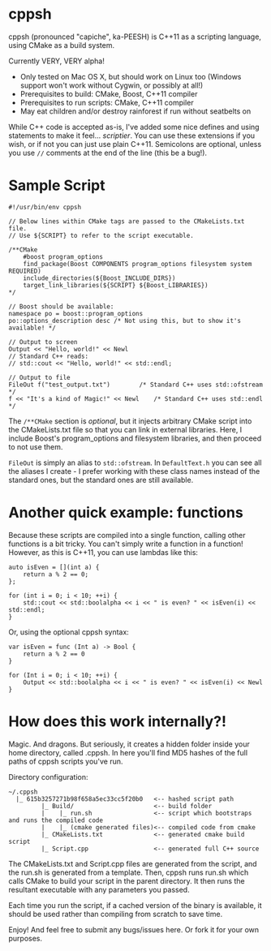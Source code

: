 cppsh
=====

cppsh (pronounced "capiche", ka-PEESH) is C++11 as a scripting language, using CMake as a build system.

Currently VERY, VERY alpha!
* Only tested on Mac OS X, but should work on Linux too (Windows support won't work without Cygwin, or possibly at all!)
* Prerequisites to build: CMake, Boost, C++11 compiler
* Prerequisites to run scripts: CMake, C++11 compiler
* May eat children and/or destroy rainforest if run without seatbelts on

While C++ code is accepted as-is, I've added some nice defines and using statements to make it feel...
*scriptier*. You can use these extensions if you wish, or if not you can just use plain C++11. Semicolons are optional, unless you use `//` comments at the end of the line (this be a bug!).

Sample Script
=============

```
#!/usr/bin/env cppsh

// Below lines within CMake tags are passed to the CMakeLists.txt file.
// Use ${SCRIPT} to refer to the script executable.

/**CMake
	#boost program_options
	find_package(Boost COMPONENTS program_options filesystem system REQUIRED)
	include_directories(${Boost_INCLUDE_DIRS})
	target_link_libraries(${SCRIPT} ${Boost_LIBRARIES})	
*/

// Boost should be available:
namespace po = boost::program_options
po::options_description desc /* Not using this, but to show it's available! */

// Output to screen
Output << "Hello, world!" << Newl
// Standard C++ reads:
// std::cout << "Hello, world!" << std::endl;

// Output to file
FileOut f("test_output.txt") 		/* Standard C++ uses std::ofstream 	*/
f << "It's a kind of Magic!" << Newl 	/* Standard C++ uses std::endl 		*/
```

The `/**CMake` section is *optional*, but it injects arbitrary CMake script into the CMakeLists.txt file so that you can link in external libraries. Here, I include Boost's program_options and filesystem libraries, and then proceed to not use them.

`FileOut` is simply an alias to `std::ofstream`. In `DefaultText.h` you can see all the aliases I create - I prefer working with these class names instead of the standard ones, but the standard ones are still available. 

Another quick example: functions
================================

Because these scripts are compiled into a single function, calling other functions is a bit tricky. You can't simply write a function in a function! However, as this is C++11, you can use lambdas like this:

```
auto isEven = [](int a) {
	return a % 2 == 0;
};

for (int i = 0; i < 10; ++i) {
	std::cout << std::boolalpha << i << " is even? " << isEven(i) << std::endl;
}
```

Or, using the optional cppsh syntax:

```
var isEven = func (Int a) -> Bool {
	return a % 2 == 0
}

for (Int i = 0; i < 10; ++i) {
	Output << std::boolalpha << i << " is even? " << isEven(i) << Newl
}
```

How does this work internally?!
===============================

Magic. And dragons. But seriously, it creates a hidden folder inside your home directory, called .cppsh. In here you'll find MD5 hashes of the full paths of cppsh scripts you've run.

Directory configuration:
```
~/.cppsh
  |_ 615b3257271b98f658a5ec33cc5f20b0   <-- hashed script path
         |_ Build/                      <-- build folder
         |    |_ run.sh                 <-- script which bootstraps and runs the compiled code
         |    |_ (cmake generated files)<-- compiled code from cmake
         |_ CMakeLists.txt              <-- generated cmake build script
         |_ Script.cpp                  <-- generated full C++ source
```

The CMakeLists.txt and Script.cpp files are generated from the script, and the run.sh is generated from a template. Then, cppsh runs run.sh which calls CMake to build your script in the parent directory. It then runs the resultant executable with any parameters you passed.

Each time you run the script, if a cached version of the binary is available, it should be used rather than compiling from scratch to save time.



Enjoy! And feel free to submit any bugs/issues here. Or fork it for your own purposes.
